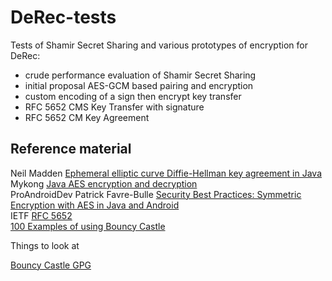 # DeRec-tests
Tests of Shamir Secret Sharing and various prototypes of encryption 
for DeRec:

- crude performance evaluation of Shamir Secret Sharing
- initial proposal AES-GCM based pairing and encryption
- custom encoding of a sign then encrypt key transfer
- RFC 5652 CMS Key Transfer with signature
- RFC 5652 CM Key Agreement 

## Reference material

Neil Madden [Ephemeral elliptic curve Diffie-Hellman key agreement in Java](https://neilmadden.blog/2016/05/20/ephemeral-elliptic-curve-diffie-hellman-key-agreement-in-java/)  
Mykong [Java AES encryption and decryption](https://mkyong.com/java/java-aes-encryption-and-decryption/)  
ProAndroidDev
Patrick Favre-Bulle [Security Best Practices: Symmetric Encryption with AES in Java and Android](https://proandroiddev.com/security-best-practices-symmetric-encryption-with-aes-in-java-7616beaaade9)   
IETF [RFC 5652](https://datatracker.ietf.org/doc/html/rfc5652)  
[100 Examples of using Bouncy Castle](https://www.bouncycastle.org/fips-java/BCFipsIn100.pdf)

Things to look at

[Bouncy Castle GPG](https://neuhalje.github.io/bouncy-gpg/)